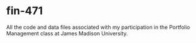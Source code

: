 # fin-471
All the code and data files associated with my participation in the Portfolio Management class at James Madison University.

